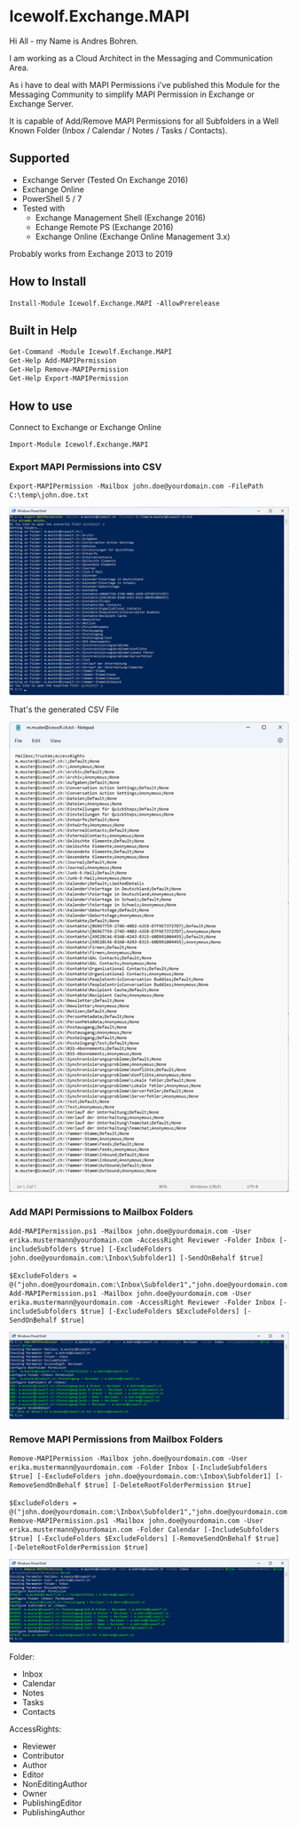# Icewolf.Exchange.MAPI

Hi All - my Name is Andres Bohren.

I am working as a Cloud Architect in the Messaging and Communication Area.

As i have to deal with MAPI Permissions i've published this Module for the Messaging Community to simplify MAPI Permission in Exchange or Exchange Server.

It is capable of Add/Remove MAPI Permissions for all Subfolders in a Well Known Folder (Inbox / Calendar / Notes / Tasks / Contacts).

## Supported
- Exchange Server (Tested On Exchange 2016)
- Exchange Online
- PowerShell 5 / 7
- Tested with 
  - Exchange Management Shell (Exchange 2016)
  - Echange Remote PS (Exchange 2016)
  - Exchange Online (Exchange Online Management 3.x)

Probably works from Exchange 2013 to 2019

## How to Install
```
Install-Module Icewolf.Exchange.MAPI -AllowPrerelease
```

## Built in Help
```
Get-Command -Module Icewolf.Exchange.MAPI
Get-Help Add-MAPIPermission
Get-Help Remove-MAPIPermission
Get-Help Export-MAPIPermission
 ```

## How to use
Connect to Exchange or Exchange Online

```
Import-Module Icewolf.Exchange.MAPI
```

### Export MAPI Permissions into CSV
```
Export-MAPIPermission -Mailbox john.doe@yourdomain.com -FilePath C:\temp\john.doe.txt
```

![Image](Icewolf.Exchange.MAPI_01.jpg)

That's the generated CSV File

![Image](Icewolf.Exchange.MAPI_02.jpg)

### Add MAPI Permissions to Mailbox Folders
```
Add-MAPIPermission.ps1 -Mailbox john.doe@yourdomain.com -User erika.mustermann@yourdomain.com -AccessRight Reviewer -Folder Inbox [-includeSubfolders $true] [-ExcludeFolders john.doe@yourdomain.com:\Inbox\Subfolder1] [-SendOnBehalf $true]

$ExcludeFolders = @("john.doe@yourdomain.com:\Inbox\Subfolder1","john.doe@yourdomain.com:\Inbox\Subfolder2")
Add-MAPIPermission.ps1 -Mailbox john.doe@yourdomain.com -User erika.mustermann@yourdomain.com -AccessRight Reviewer -Folder Inbox [-includeSubfolders $true] [-ExcludeFolders $ExcludeFolders] [-SendOnBehalf $true]
```

![Image](Icewolf.Exchange.MAPI_03.jpg)

### Remove MAPI Permissions from Mailbox Folders
```
Remove-MAPIPermission -Mailbox john.doe@yourdomain.com -User erika.mustermann@yourdomain.com -Folder Inbox [-IncludeSubfolders $true] [-ExcludeFolders john.doe@yourdomain.com:\Inbox\Subfolder1] [-RemoveSendOnBehalf $true] [-DeleteRootFolderPermission $true]

$ExcludeFolders = @("john.doe@yourdomain.com:\Inbox\Subfolder1","john.doe@yourdomain.com:\Inbox\Subfolder2")
Remove-MAPIPermission.ps1 -Mailbox john.doe@yourdomain.com -User erika.mustermann@yourdomain.com -Folder Calendar [-IncludeSubfolders $true] [-ExcludeFolders $ExcludeFolders] [-RemoveSendOnBehalf $true] [-DeleteRootFolderPermission $true]
```

![Image](Icewolf.Exchange.MAPI_04.jpg)

Folder:
- Inbox
- Calendar
- Notes
- Tasks
- Contacts

AccessRights:		
- Reviewer
- Contributor
- Author
- Editor
- NonEditingAuthor
- Owner
- PublishingEditor
- PublishingAuthor